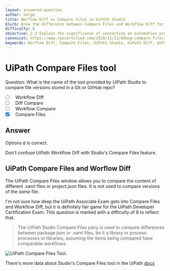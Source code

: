 ```yaml
---
layout: answered-question
author: Serge
title: Worflow Diff vs Compare Files in UiPath Studio
blurb: Know the difference between Compare Files and Workflow Diff for the UiPath Certification Exam
difficulty: 8
objective: 2.3 Explain the significance of connecting an automation project to the version control solution
canonical: https://www.rpacertified.com/2020/11/11/debug-compare-files-studio.html
keywords: Worflow Diff, Compare Files, UiPath Studio, UiPath Diff, UiPath Compare
---
```

<h1>UiPath Compare Files tool</h1>

Question: What is the name of the tool provided by UiPath Studio to compare file versions stored in a Git or GitHub repo?

- [ ] &nbsp;  Workflow Diff
- [ ] &nbsp;  Diff Compare
- [ ] &nbsp;  Workflow Compare
- [x] &nbsp;  Compare Files

## Answer

Options d is correct.

Don't confuse UiPath Workflow Diff with Studio's Compare Files feature.

## UiPath Compare Files and Worflow Diff 

The UiPath Compare Files window allows you to compare the content of different .xaml files or project.json files. It is not used to compare versions of the <em>same</em> file.

I'm not sure how deep the UiPath Associate Exam gets into Compare Files and Workflow Diff, but it is definitely fair game for the UiPath Developer Certification Exam. This question is marked with a difficulty of 8 to reflect that.


> The UiPath Studio Compare Files pany is used to compare differences between package.json or .xaml files, be it a library or process processes or libraries, assuming the items being compared have comparable workflows.


<img src="https://files.readme.io/d5a5052-compare_files_window.png" class="img-fluid" alt="UiPath Compare Files Tool.">

There's more data about Studio's Compare Files tool in the UiPath <a href="https://docs.uipath.com/studio/docs/comparing-files">docs</a>
